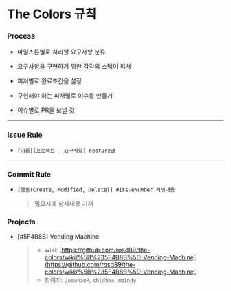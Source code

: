 # The Colors 규칙

### Process

 * 마일스톤별로 처리할 요구사항 분류

 * 요구사항을 구현하기 위한 각각의 스텝이 피쳐

 * 피쳐별로 완료조건을 설정

 * 구현해야 하는 피쳐별로 이슈를 만들기

 * 이슈별로 PR을 보낼 것

---

### Issue Rule

* `[이름][프로젝트 - 요구사항] Feature명`

---

### Commit Rule

* `[행동(Create, Modified, Delete)] #IssueNumber 커밋내용`

	> 필요시에 상세내용 기재

### Projects

* [#5F4B8B] Vending Machine
	> * wiki: [https://github.com/rosd89/the-colors/wiki/%5B%235F4B8B%5D-Vending-Machine](https://github.com/rosd89/the-colors/wiki/%5B%235F4B8B%5D-Vending-Machine)
	> * 참여자: `JeewhanR`, `shldhee`, `mmindy`
